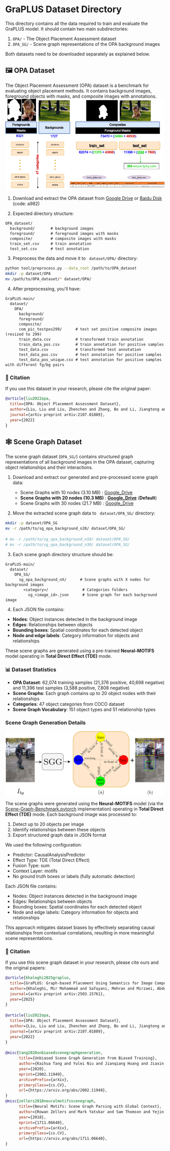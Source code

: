 # GraPLUS Dataset Directory

This directory contains all the data required to train and evaluate the GraPLUS model. It should contain two main subdirectories:

1. `OPA/` - The Object Placement Assessment dataset
2. `OPA_SG/` - Scene graph representations of the OPA background images

Both datasets need to be downloaded separately as explained below.

## 🖼️ OPA Dataset
The Object Placement Assessment (OPA) dataset is a benchmark for evaluating object placement methods. It contains background images, foreground objects with masks, and composite images with annotations.
![opa](../.images/opa.png)

1. Download and extract the OPA dataset from [Google Drive](https://drive.google.com/file/d/133Wic_nSqfrIajDnnxwvGzjVti-7Y6PF/view?usp=sharing) or [Baidu Disk](https://pan.baidu.com/s/1IzVLcXWLFgFR4GAbxZUPkw) (code: a982)

2. Expected directory structure:
```
OPA_dataset/
  background/       # background images
  foreground/       # foreground images with masks
  composite/        # composite images with masks
  train_set.csv     # train annotation
  test_set.csv      # test annotation
```

3. Preprocess the data and move it to ` dataset/OPA/` directory:
```bash
python tool/preprocess.py --data_root /path/to/OPA_dataset
mkdir -p dataset/OPA
mv /path/to/OPA_dataset/* dataset/OPA/
```

4. After preprocessing, you'll have:
```
GraPLUS-main/
  dataset/
    OPA/
      background/
      foreground/
      composite/
      com_pic_testpos299/      # test set positive composite images (resized to 299)
      train_data.csv           # transformed train annotation
      train_data_pos.csv       # train annotation for positive samples
      test_data.csv            # transformed test annotation
      test_data_pos.csv        # test annotation for positive samples
      test_data_pos_unique.csv # test annotation for positive samples with different fg/bg pairs
```
### 📜 Citation
If you use this dataset in your research, please cite the original paper:
```bibtex
@article{liu2022opa,
  title={OPA: Object Placement Assessment Dataset},
  author={Liu, Liu and Liu, Zhenchen and Zhang, Bo and Li, Jiangtong and Niu, Li and Liu, Qingyang and Zhang, Liqing},
  journal={arXiv preprint arXiv:2107.01889},
  year={2022}
}
```

## 🕸️ Scene Graph Dataset
The scene graph dataset (`OPA_SG/`) contains structured graph representations of all background images in the OPA dataset, capturing object relationships and their interactions.

1. Download and extract our generated and pre-processed scene graph data:
   - Scene Graphs with 10 nodes (3.10 MB)  : [Google_Drive](https://drive.google.com/file/d/1dJRUm2EIj6j4zdxODyzxNT0-zzJ12D6S/view?usp=sharing)
   - **Scene Graphs with 20 nodes (10.3 MB)** : [**Google_Drive**](https://drive.google.com/file/d/1fHjI_M6SwaHHEKcHZbHBn7dkSRTKjSXm/view?usp=sharing) (**Default**)
   - Scene Graphs with 30 nodes (21.7 MB)  : [Google_Drive](https://drive.google.com/file/d/1vv9k-3Ki_li5yH-azJKKRGwEs1W6TeMX/view?usp=sharing)

2. Move the extracted scene graph data to ` dataset/OPA_SG/` directory:
```bash
mkdir -p dataset/OPA_SG
mv -r /path/to/sg_opa_background_n20/ dataset/OPA_SG/

# mv -r /path/to/sg_opa_background_n10/ dataset/OPA_SG/
# mv -r /path/to/sg_opa_background_n30/ dataset/OPA_SG/
```

3. Each scene graph directory structure should be:
```
GraPLUS-main/
  dataset/
    OPA_SG/
      sg_opa_background_nX/      # Scene graphs with X nodes for background images
        <category>/               # Categories folders
          sg_<image_id>.json      # Scene graph for each background image
```

4. Each JSON file contains:

- **Nodes**: Object instances detected in the background image
- **Edges**: Relationships between objects
- **Bounding boxes**: Spatial coordinates for each detected object
- **Node and edge labels**: Category information for objects and relationships

These scene graphs are generated using a pre-trained **Neural-MOTIFS** model operating in **Total Direct Effect (TDE)** mode.

### 📊 Dataset Statistics

- **OPA Dataset**: 62,074 training samples (21,376 positive, 40,698 negative) and 11,396 test samples (3,588 positive, 7,808 negative)
- **Scene Graphs**: Each graph contains up to 20 object nodes with their relationships
- **Categories**: 47 object categories from COCO dataset
- **Scene Graph Vocabulary**: 151 object types and 51 relationship types


### Scene Graph Generation Details
![sgg](../.images/sgg.png)

The scene graphs were generated using the **Neural-MOTIFS** model (via the [Scene-Graph-Benchmark.pytorch](https://github.com/KaihuaTang/Scene-Graph-Benchmark.pytorch) implementation) operating in **Total Direct Effect (TDE)** mode. Each background image was processed to:

1. Detect up to 20 objects per image 
2. Identify relationships between these objects
3. Export structured graph data in JSON format

We used the following configuration:
- Predictor: CausalAnalysisPredictor
- Effect Type: TDE (Total Direct Effect)
- Fusion Type: sum
- Context Layer: motifs
- No ground truth boxes or labels (fully automatic detection)

Each JSON file contains:
- Nodes: Object instances detected in the background image
- Edges: Relationships between objects
- Bounding boxes: Spatial coordinates for each detected object
- Node and edge labels: Category information for objects and relationships

This approach mitigates dataset biases by effectively separating causal relationships from contextual correlations, resulting in more meaningful scene representations.

### 📜 Citation
If you use this scene graph dataset in your research, please cite ours and the original papers:
```bibtex
@article{khaleghi2025graplus,
  title={GraPLUS: Graph-based Placement Using Semantics for Image Composition},
  author={Khaleghi, Mir Mohammad and Safayani, Mehran and Mirzaei, Abdolreza},
  journal={arXiv preprint arXiv:2503.15761},
  year={2025}
}

@article{liu2022opa,
  title={OPA: Object Placement Assessment Dataset},
  author={Liu, Liu and Liu, Zhenchen and Zhang, Bo and Li, Jiangtong and Niu, Li and Liu, Qingyang and Zhang, Liqing},
  journal={arXiv preprint arXiv:2107.01889},
  year={2022}
}

@misc{tang2020unbiasedscenegraphgeneration,
      title={Unbiased Scene Graph Generation from Biased Training}, 
      author={Kaihua Tang and Yulei Niu and Jianqiang Huang and Jiaxin Shi and Hanwang Zhang},
      year={2020},
      eprint={2002.11949},
      archivePrefix={arXiv},
      primaryClass={cs.CV},
      url={https://arxiv.org/abs/2002.11949}, 
}
@misc{zellers2018neuralmotifsscenegraph,
      title={Neural Motifs: Scene Graph Parsing with Global Context}, 
      author={Rowan Zellers and Mark Yatskar and Sam Thomson and Yejin Choi},
      year={2018},
      eprint={1711.06640},
      archivePrefix={arXiv},
      primaryClass={cs.CV},
      url={https://arxiv.org/abs/1711.06640}, 
}
```
